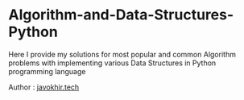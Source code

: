 # Algorithm-and-Data-Structures-Python
Here I provide my solutions for most popular and common Algorithm problems with implementing various Data Structures in Python programming language

Author : [javokhir.tech](http://www.javokhir.tech)
